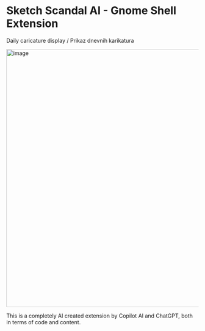 # Sketch Scandal AI - Gnome Shell Extension
Daily caricature display / Prikaz dnevnih karikatura

<img width="602" height="676" alt="image" src="https://github.com/user-attachments/assets/9952d31d-5a41-4a40-a617-1217d316bbb6" />

This is a completely AI created extension by Copilot AI and ChatGPT, both in terms of code and content.
